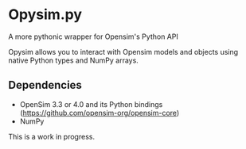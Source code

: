 Opysim.py
=========
A more pythonic wrapper for Opensim's Python API

Opysim allows you to interact with Opensim models and objects using native
Python types and NumPy arrays.

Dependencies
------------
- OpenSim 3.3 or 4.0 and its Python bindings (https://github.com/opensim-org/opensim-core)
- NumPy

This is a work in progress. 